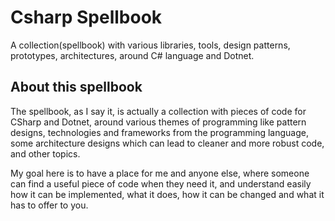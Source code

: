 # Csharp Spellbook
A collection(spellbook) with various libraries, tools, design patterns, prototypes, architectures, around C# language and Dotnet.

## About this spellbook
The spellbook, as I say it, is actually a collection with pieces of code for CSharp and Dotnet, around various themes of programming like pattern designs, technologies and frameworks from the programming language, some architecture designs which can lead to cleaner and more robust code, and other topics.

My goal here is to have a place for me and anyone else, where someone can find a useful piece of code when they need it, and understand easily how it can be implemented, what it does, how it can be changed and what it has to offer to you.
 